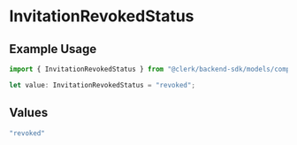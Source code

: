 # InvitationRevokedStatus

## Example Usage

```typescript
import { InvitationRevokedStatus } from "@clerk/backend-sdk/models/components";

let value: InvitationRevokedStatus = "revoked";
```

## Values

```typescript
"revoked"
```